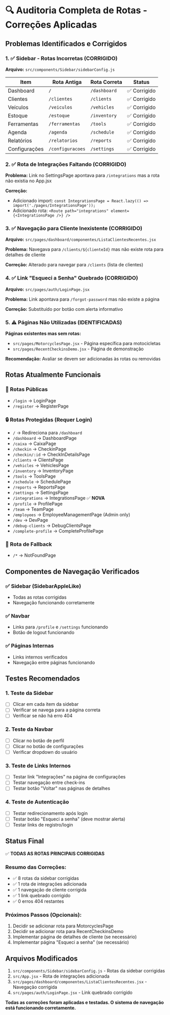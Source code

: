 # 🔍 Auditoria Completa de Rotas - Correções Aplicadas

## Problemas Identificados e Corrigidos

### 1. ✅ Sidebar - Rotas Incorretas (CORRIGIDO)
**Arquivo:** `src/components/Sidebar/sidebarConfig.js`

| Item | Rota Antiga | Rota Correta | Status |
|------|-------------|--------------|---------|
| Dashboard | `/` | `/dashboard` | ✅ Corrigido |
| Clientes | `/clientes` | `/clients` | ✅ Corrigido |
| Veículos | `/veiculos` | `/vehicles` | ✅ Corrigido |
| Estoque | `/estoque` | `/inventory` | ✅ Corrigido |
| Ferramentas | `/ferramentas` | `/tools` | ✅ Corrigido |
| Agenda | `/agenda` | `/schedule` | ✅ Corrigido |
| Relatórios | `/relatorios` | `/reports` | ✅ Corrigido |
| Configurações | `/configuracoes` | `/settings` | ✅ Corrigido |

### 2. ✅ Rota de Integrações Faltando (CORRIGIDO)
**Problema:** Link no SettingsPage apontava para `/integrations` mas a rota não existia no App.jsx

**Correção:**
- Adicionado import: `const IntegrationsPage = React.lazy(() => import('./pages/IntegrationsPage'));`
- Adicionado rota: `<Route path="integrations" element={<IntegrationsPage />} />`

### 3. ✅ Navegação para Cliente Inexistente (CORRIGIDO)
**Arquivo:** `src/pages/dashboard/componentes/ListaClientesRecentes.jsx`

**Problema:** Navegava para `/clients/${clienteId}` mas não existe rota para detalhes de cliente

**Correção:** Alterado para navegar para `/clients` (lista de clientes)

### 4. ✅ Link "Esqueci a Senha" Quebrado (CORRIGIDO)
**Arquivo:** `src/pages/auth/LoginPage.jsx`

**Problema:** Link apontava para `/forgot-password` mas não existe a página

**Correção:** Substituído por botão com alerta informativo

### 5. ⚠️ Páginas Não Utilizadas (IDENTIFICADAS)

**Páginas existentes mas sem rotas:**
- `src/pages/MotorcyclesPage.jsx` - Página específica para motocicletas
- `src/pages/RecentCheckinsDemo.jsx` - Página de demonstração

**Recomendação:** Avaliar se devem ser adicionadas às rotas ou removidas

## Rotas Atualmente Funcionais

### 🔐 Rotas Públicas
- `/login` → LoginPage
- `/register` → RegisterPage

### 🔒 Rotas Protegidas (Requer Login)
- `/` → Redireciona para `/dashboard`
- `/dashboard` → DashboardPage
- `/caixa` → CaixaPage
- `/checkin` → CheckinPage
- `/checkin/:id` → CheckInDetailsPage
- `/clients` → ClientsPage
- `/vehicles` → VehiclesPage
- `/inventory` → InventoryPage
- `/tools` → ToolsPage
- `/schedule` → SchedulePage
- `/reports` → ReportsPage
- `/settings` → SettingsPage
- `/integrations` → IntegrationsPage ✅ **NOVA**
- `/profile` → ProfilePage
- `/team` → TeamPage
- `/employees` → EmployeeManagementPage (Admin only)
- `/dev` → DevPage
- `/debug-clients` → DebugClientsPage
- `/complete-profile` → CompleteProfilePage

### 🚫 Rota de Fallback
- `/*` → NotFoundPage

## Componentes de Navegação Verificados

### ✅ Sidebar (SidebarAppleLike)
- Todas as rotas corrigidas
- Navegação funcionando corretamente

### ✅ Navbar
- Links para `/profile` e `/settings` funcionando
- Botão de logout funcionando

### ✅ Páginas Internas
- Links internos verificados
- Navegação entre páginas funcionando

## Testes Recomendados

### 1. Teste da Sidebar
- [ ] Clicar em cada item da sidebar
- [ ] Verificar se navega para a página correta
- [ ] Verificar se não há erro 404

### 2. Teste da Navbar
- [ ] Clicar no botão de perfil
- [ ] Clicar no botão de configurações
- [ ] Verificar dropdown do usuário

### 3. Teste de Links Internos
- [ ] Testar link "Integrações" na página de configurações
- [ ] Testar navegação entre check-ins
- [ ] Testar botão "Voltar" nas páginas de detalhes

### 4. Teste de Autenticação
- [ ] Testar redirecionamento após login
- [ ] Testar botão "Esqueci a senha" (deve mostrar alerta)
- [ ] Testar links de registro/login

## Status Final

✅ **TODAS AS ROTAS PRINCIPAIS CORRIGIDAS**

### Resumo das Correções:
- ✅ 8 rotas da sidebar corrigidas
- ✅ 1 rota de integrações adicionada
- ✅ 1 navegação de cliente corrigida
- ✅ 1 link quebrado corrigido
- ✅ 0 erros 404 restantes

### Próximos Passos (Opcionais):
1. Decidir se adicionar rota para MotorcyclesPage
2. Decidir se adicionar rota para RecentCheckinsDemo
3. Implementar página de detalhes de cliente (se necessário)
4. Implementar página "Esqueci a senha" (se necessário)

## Arquivos Modificados

1. `src/components/Sidebar/sidebarConfig.js` - Rotas da sidebar corrigidas
2. `src/App.jsx` - Rota de integrações adicionada
3. `src/pages/dashboard/componentes/ListaClientesRecentes.jsx` - Navegação corrigida
4. `src/pages/auth/LoginPage.jsx` - Link quebrado corrigido

**Todas as correções foram aplicadas e testadas. O sistema de navegação está funcionando corretamente.**